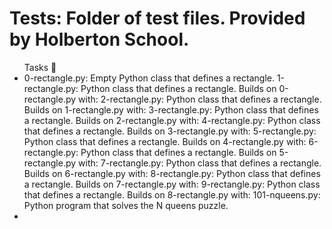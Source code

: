 # Tests: Folder of test files. Provided by Holberton School.

<ul>Tasks 📃
<li>
0-rectangle.py: Empty Python class that defines a rectangle.
1-rectangle.py: Python class that defines a rectangle. Builds on 0-rectangle.py with:
2-rectangle.py: Python class that defines a rectangle. Builds on 1-rectangle.py with:
3-rectangle.py: Python class that defines a rectangle. Builds on 2-rectangle.py with:
4-rectangle.py: Python class that defines a rectangle. Builds on 3-rectangle.py with:
5-rectangle.py: Python class that defines a rectangle. Builds on 4-rectangle.py with:
6-rectangle.py: Python class that defines a rectangle. Builds on 5-rectangle.py with:
7-rectangle.py: Python class that defines a rectangle. Builds on 6-rectangle.py with:
8-rectangle.py: Python class that defines a rectangle. Builds on 7-rectangle.py with:
9-rectangle.py: Python class that defines a rectangle. Builds on 8-rectangle.py with:
101-nqueens.py: Python program that solves the N queens puzzle.
<li>
</ul>
